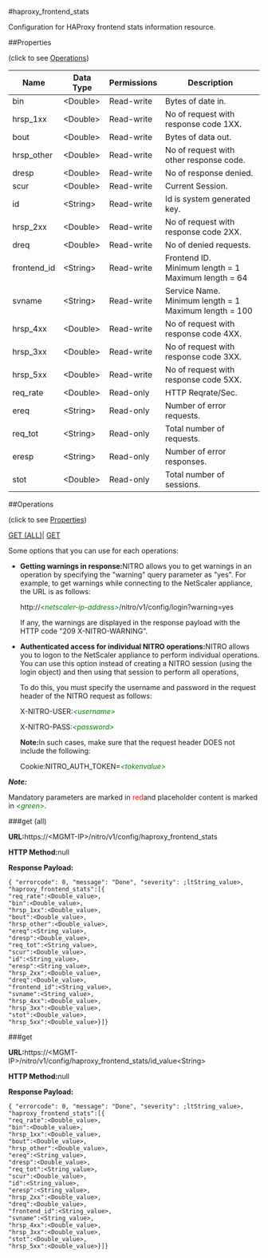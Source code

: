 #haproxy_frontend_stats

Configuration for HAProxy frontend stats information resource.


##Properties 
<span>(click to see [Operations](#opera))</span>


<table><thead><tr><th>Name</th><th>Data Type</th><th>Permissions</th><th>Description</th></tr></thead><tbody><tr><td>bin</td><td>&lt;Double></td><td>Read-write</td><td>Bytes of date in.</td></tr><tr><td>hrsp_1xx</td><td>&lt;Double></td><td>Read-write</td><td>No of request with response code 1XX.</td></tr><tr><td>bout</td><td>&lt;Double></td><td>Read-write</td><td>Bytes of data out.</td></tr><tr><td>hrsp_other</td><td>&lt;Double></td><td>Read-write</td><td>No of request with other response code.</td></tr><tr><td>dresp</td><td>&lt;Double></td><td>Read-write</td><td>No of response denied.</td></tr><tr><td>scur</td><td>&lt;Double></td><td>Read-write</td><td>Current Session.</td></tr><tr><td>id</td><td>&lt;String></td><td>Read-write</td><td>Id is system generated key.</td></tr><tr><td>hrsp_2xx</td><td>&lt;Double></td><td>Read-write</td><td>No of request with response code 2XX.</td></tr><tr><td>dreq</td><td>&lt;Double></td><td>Read-write</td><td>No of denied requests.</td></tr><tr><td>frontend_id</td><td>&lt;String></td><td>Read-write</td><td>Frontend ID.<br>Minimum length = 1<br>Maximum length = 64</td></tr><tr><td>svname</td><td>&lt;String></td><td>Read-write</td><td>Service Name.<br>Minimum length = 1<br>Maximum length = 100</td></tr><tr><td>hrsp_4xx</td><td>&lt;Double></td><td>Read-write</td><td>No of request with response code 4XX.</td></tr><tr><td>hrsp_3xx</td><td>&lt;Double></td><td>Read-write</td><td>No of request with response code 3XX.</td></tr><tr><td>hrsp_5xx</td><td>&lt;Double></td><td>Read-write</td><td>No of request with response code 5XX.</td></tr><tr><td>req_rate</td><td>&lt;Double></td><td>Read-only</td><td>HTTP Reqrate/Sec.</td></tr><tr><td>ereq</td><td>&lt;String></td><td>Read-only</td><td>Number of error requests.</td></tr><tr><td>req_tot</td><td>&lt;String></td><td>Read-only</td><td>Total number of requests.</td></tr><tr><td>eresp</td><td>&lt;String></td><td>Read-only</td><td>Number of error responses.</td></tr><tr><td>stot</td><td>&lt;Double></td><td>Read-only</td><td>Total number of sessions.</td></tr></tbody></table>
##Operations 
<span>(click to see [Properties](#prope))</span>


[GET (ALL)](#get-)| [GET]()


Some options that you can use for each operations:
<ul><li><p><b>Getting warnings in response:</b>NITRO allows you to get warnings in an operation by specifying the "warning" query parameter as "yes". For example, to get warnings while connecting to the NetScaler appliance, the URL is as follows:</p><p>http://<span style="color:green;font-style:italic;">&lt;netscaler-ip-address&gt;</span>/nitro/v1/config/login?warning=yes</p><p>If any, the warnings are displayed in the response payload with the HTTP code "209 X-NITRO-WARNING".</p></li><li><p><b>Authenticated access for individual NITRO operations:</b>NITRO allows you to logon to the NetScaler appliance to perform individual operations. You can use this option instead of creating a NITRO session (using the login object) and then using that session to perform all operations,</p><p>To do this, you must specify the username and password in the request header of the NITRO request as follows:</p><p>X-NITRO-USER:<span style="color:green;font-style:italic;">&lt;username&gt;</span></p><p>X-NITRO-PASS:<span style="color:green;font-style:italic;">&lt;password&gt;</span></p><p><b>Note:</b>In such cases, make sure that the request header DOES not include the following:</p><p>Cookie:NITRO_AUTH_TOKEN=<span style="color:green;font-style:italic;">&lt;tokenvalue&gt;</span></p></li></ul>



***Note:*** 
Mandatory parameters are marked in <span style="color:#FF0000;">red</span>and placeholder content is marked in <span style="color:green;font-style:italic">&lt;green&gt;</span>.

###get (all)



<b>URL:</b>https://&lt;MGMT-IP&gt;/nitro/v1/config/haproxy_frontend_stats
<b>HTTP Method:</b>null
<b>Response Payload: </b>```{ "errorcode": 0, "message": "Done", "severity": ;ltString_value>, "haproxy_frontend_stats":[{"req_rate":<Double_value>,"bin":<Double_value>,"hrsp_1xx":<Double_value>,"bout":<Double_value>,"hrsp_other":<Double_value>,"ereq":<String_value>,"dresp":<Double_value>,"req_tot":<String_value>,"scur":<Double_value>,"id":<String_value>,"eresp":<String_value>,"hrsp_2xx":<Double_value>,"dreq":<Double_value>,"frontend_id":<String_value>,"svname":<String_value>,"hrsp_4xx":<Double_value>,"hrsp_3xx":<Double_value>,"stot":<Double_value>,"hrsp_5xx":<Double_value>}]}```



###get



<b>URL:</b>https://&lt;MGMT-IP&gt;/nitro/v1/config/haproxy_frontend_stats/id_value&lt;String&gt;
<b>HTTP Method:</b>null
<b>Response Payload: </b>```{ "errorcode": 0, "message": "Done", "severity": ;ltString_value>, "haproxy_frontend_stats":[{"req_rate":<Double_value>,"bin":<Double_value>,"hrsp_1xx":<Double_value>,"bout":<Double_value>,"hrsp_other":<Double_value>,"ereq":<String_value>,"dresp":<Double_value>,"req_tot":<String_value>,"scur":<Double_value>,"id":<String_value>,"eresp":<String_value>,"hrsp_2xx":<Double_value>,"dreq":<Double_value>,"frontend_id":<String_value>,"svname":<String_value>,"hrsp_4xx":<Double_value>,"hrsp_3xx":<Double_value>,"stot":<Double_value>,"hrsp_5xx":<Double_value>}]}```



